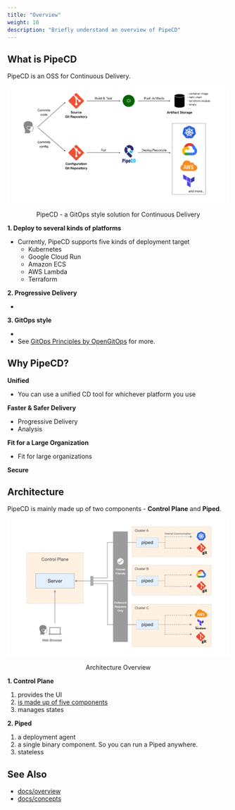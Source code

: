 ```yaml
---
title: "Overview"
weight: 10
description: "Briefly understand an overview of PipeCD"
---
```


## What is PipeCD

PipeCD is an OSS for Continuous Delivery.

![pipecd-explanation](/images/overview/pipecd-explanation.png)

<p style="text-align: center;">
PipeCD - a GitOps style solution for Continuous Delivery
</p>

**1. Deploy to several kinds of platforms**
- Currently, PipeCD supports five kinds of deployment target
  - Kubernetes
  - Google Cloud Run
  - Amazon ECS
  - AWS Lambda
  - Terraform

**2. Progressive Delivery**

- 

**3. GitOps style**
  
- 
- See [GitOps Principles by OpenGitOps](https://opengitops.dev/#principles) for more.

## Why PipeCD?

**Unified**

- You can use a unified CD tool for whichever platform you use
<!-- - Same deployment interface to deploy applications of any platform, including Kubernetes, Terraform, GCP Cloud Run, AWS Lambda, AWS ECS -->

**Faster & Safer Delivery**

- Progressive Delivery
- Analysis
<!-- - Insights show metrics like lead time, deployment frequency, MTTR and change failure rate to measure delivery performance
Automated deployment analysis to measure deployment impact based on metrics, logs, emitted requests
Automatically roll back to the previous state as soon as analysis or a pipeline stage fails -->


**Fit for a Large Organization**

- Fit for large organizations
<!-- - Designed to manage thousands of cross-platform applications in multi-cloud for company scale but also work well for small projects -->

**Secure**

<!-- 
- No deployment credentials are exposed or required outside the application cluster
- Credentials are not exposed outside the cluster and not saved in the Control Plane
- Piped makes only outbound requests and can run inside a restricted network
- Built-in secrets management -->


<!-- ### GitOps(??)

- Automatically detect configuration drifts.
-  -->








## Architecture

PipeCD is mainly made up of two components - **Control Plane** and **Piped**.

![architecture-overview](/images/overview/architecture-overview.png)

<p style="text-align: center;">
Architecture Overview
</p>

**1. Control Plane**
   1. provides the UI
   2. [is made up of five components](https://pipecd.dev/docs/user-guide/managing-controlplane/architecture-overview/)
   3. manages states

**2. Piped**
   1. a deployment agent
   2. a single binary component. So you can run a Piped anywhere.
   3. stateless


<!-- ### Why PipeCD has Control Plane and Piped?
<span style='color:red'>TODO: Write here because it's strange for beginners why a CD tool has a Control Plane</span>

- Security
  - xxx
- Scalability in a large organization
  - xxx
- UI?? -->

## See Also

- [docs/overview](https://pipecd.dev/docs/overview/)
- [docs/concepts](https://pipecd.dev/docs/concepts/)